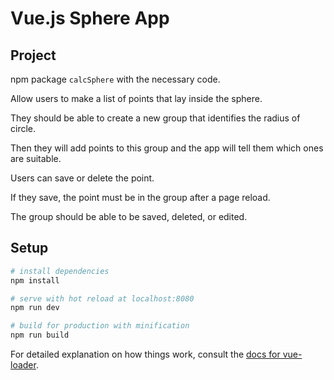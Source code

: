 # Vue.js  Sphere App

## Project

npm package `calcSphere` with the necessary code.

Allow users to make a list of points that lay inside the sphere. 

They should be able to create a new group that identifies the radius of circle. 

Then they will add points to this group and the app will tell them which ones are suitable.
 
Users can save or delete the point.

If they save, the point must be in the group after a page reload. 
 
 The group should be able to be saved, deleted, or edited.

## Setup

``` bash
# install dependencies
npm install

# serve with hot reload at localhost:8080
npm run dev

# build for production with minification
npm run build
```

For detailed explanation on how things work, consult the [docs for vue-loader](http://vuejs.github.io/vue-loader).
